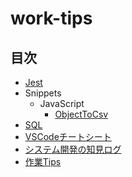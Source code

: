 # work-tips

## 目次

- [Jest](./Jest/README.md)
- Snippets
  - JavaScript
    - [ObjectToCsv](./Snippets/JavaScript/README.md)
- [SQL](./SQL/README.md)
- [VSCodeチートシート](./VSCodeチートシート/README.md)
- [システム開発の知見ログ](./システム開発の知見ログ/README.md)
- [作業Tips](./作業Tips/README.md)
